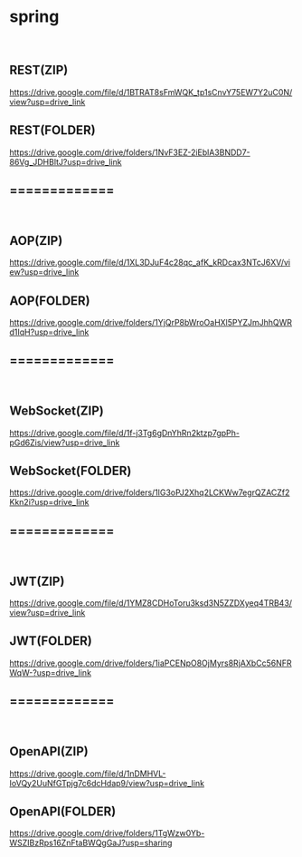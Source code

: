 # spring

<img src="https://cdn.pixabay.com/photo/2012/04/11/10/32/dollar-27362_1280.png" width=20 height=10>
<img src="https://cdn.pixabay.com/photo/2012/04/11/10/32/dollar-27362_1280.png" width=20 height=10>
<img src="https://cdn.pixabay.com/photo/2012/04/11/10/32/dollar-27362_1280.png" width=20 height=10>
<img src="https://cdn.pixabay.com/photo/2012/04/11/10/32/dollar-27362_1280.png" width=20 height=10>
<img src="https://cdn.pixabay.com/photo/2012/04/11/10/32/dollar-27362_1280.png" width=20 height=10>

## REST(ZIP) ##
https://drive.google.com/file/d/1BTRAT8sFmWQK_tp1sCnvY75EW7Y2uC0N/view?usp=drive_link

## REST(FOLDER) ##
https://drive.google.com/drive/folders/1NvF3EZ-2iEblA3BNDD7-86Vg_JDHBltJ?usp=drive_link

## =============
<img src="https://cdn.pixabay.com/photo/2012/04/11/10/32/dollar-27362_1280.png" width=20 height=10>
<img src="https://cdn.pixabay.com/photo/2012/04/11/10/32/dollar-27362_1280.png" width=20 height=10>
<img src="https://cdn.pixabay.com/photo/2012/04/11/10/32/dollar-27362_1280.png" width=20 height=10>
<img src="https://cdn.pixabay.com/photo/2012/04/11/10/32/dollar-27362_1280.png" width=20 height=10>
<img src="https://cdn.pixabay.com/photo/2012/04/11/10/32/dollar-27362_1280.png" width=20 height=10>

## AOP(ZIP) ##
https://drive.google.com/file/d/1XL3DJuF4c28qc_afK_kRDcax3NTcJ6XV/view?usp=drive_link

## AOP(FOLDER) ##
https://drive.google.com/drive/folders/1YjQrP8bWroOaHXl5PYZJmJhhQWRd1IqH?usp=drive_link

## =============
<img src="https://cdn.pixabay.com/photo/2012/04/11/10/32/dollar-27362_1280.png" width=20 height=10>
<img src="https://cdn.pixabay.com/photo/2012/04/11/10/32/dollar-27362_1280.png" width=20 height=10>
<img src="https://cdn.pixabay.com/photo/2012/04/11/10/32/dollar-27362_1280.png" width=20 height=10>
<img src="https://cdn.pixabay.com/photo/2012/04/11/10/32/dollar-27362_1280.png" width=20 height=10>
<img src="https://cdn.pixabay.com/photo/2012/04/11/10/32/dollar-27362_1280.png" width=20 height=10>

## WebSocket(ZIP) ##
https://drive.google.com/file/d/1f-j3Tg6gDnYhRn2ktzp7gpPh-pGd6Zis/view?usp=drive_link

## WebSocket(FOLDER) ##
https://drive.google.com/drive/folders/1lG3oPJ2Xhq2LCKWw7egrQZACZf2Kkn2i?usp=drive_link

## =============
<img src="https://cdn.pixabay.com/photo/2012/04/11/10/32/dollar-27362_1280.png" width=20 height=10>
<img src="https://cdn.pixabay.com/photo/2012/04/11/10/32/dollar-27362_1280.png" width=20 height=10>
<img src="https://cdn.pixabay.com/photo/2012/04/11/10/32/dollar-27362_1280.png" width=20 height=10>
<img src="https://cdn.pixabay.com/photo/2012/04/11/10/32/dollar-27362_1280.png" width=20 height=10>
<img src="https://cdn.pixabay.com/photo/2012/04/11/10/32/dollar-27362_1280.png" width=20 height=10>

## JWT(ZIP) ##
https://drive.google.com/file/d/1YMZ8CDHoToru3ksd3N5ZZDXyeq4TRB43/view?usp=drive_link

## JWT(FOLDER) ##
https://drive.google.com/drive/folders/1iaPCENpO8OjMyrs8RjAXbCc56NFRWqW-?usp=drive_link

## =============
<img src="https://cdn.pixabay.com/photo/2012/04/11/10/32/dollar-27362_1280.png" width=20 height=10>
<img src="https://cdn.pixabay.com/photo/2012/04/11/10/32/dollar-27362_1280.png" width=20 height=10>
<img src="https://cdn.pixabay.com/photo/2012/04/11/10/32/dollar-27362_1280.png" width=20 height=10>
<img src="https://cdn.pixabay.com/photo/2012/04/11/10/32/dollar-27362_1280.png" width=20 height=10>
<img src="https://cdn.pixabay.com/photo/2012/04/11/10/32/dollar-27362_1280.png" width=20 height=10>

## OpenAPI(ZIP) ##
https://drive.google.com/file/d/1nDMHVL-IoVQy2UuNfGTpjg7c6dcHdap9/view?usp=drive_link

## OpenAPI(FOLDER) ##
https://drive.google.com/drive/folders/1TgWzw0Yb-WSZIBzRps16ZnFtaBWQgGaJ?usp=sharing


